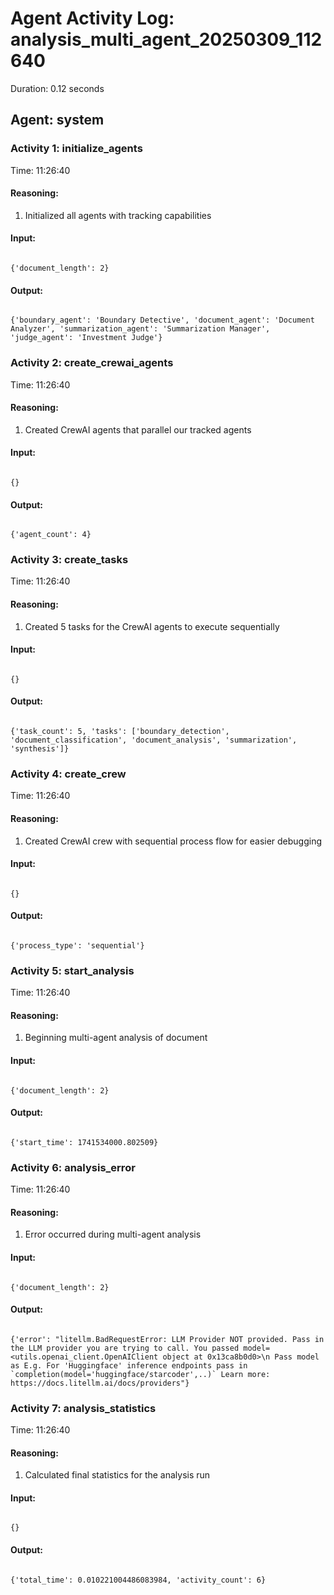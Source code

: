 # Agent Activity Log: analysis_multi_agent_20250309_112640

Duration: 0.12 seconds

## Agent: system

### Activity 1: initialize_agents

Time: 11:26:40


#### Reasoning:

1. Initialized all agents with tracking capabilities


#### Input:
```

{'document_length': 2}

```


#### Output:
```

{'boundary_agent': 'Boundary Detective', 'document_agent': 'Document Analyzer', 'summarization_agent': 'Summarization Manager', 'judge_agent': 'Investment Judge'}

```

### Activity 2: create_crewai_agents

Time: 11:26:40


#### Reasoning:

1. Created CrewAI agents that parallel our tracked agents


#### Input:
```

{}

```


#### Output:
```

{'agent_count': 4}

```

### Activity 3: create_tasks

Time: 11:26:40


#### Reasoning:

1. Created 5 tasks for the CrewAI agents to execute sequentially


#### Input:
```

{}

```


#### Output:
```

{'task_count': 5, 'tasks': ['boundary_detection', 'document_classification', 'document_analysis', 'summarization', 'synthesis']}

```

### Activity 4: create_crew

Time: 11:26:40


#### Reasoning:

1. Created CrewAI crew with sequential process flow for easier debugging


#### Input:
```

{}

```


#### Output:
```

{'process_type': 'sequential'}

```

### Activity 5: start_analysis

Time: 11:26:40


#### Reasoning:

1. Beginning multi-agent analysis of document


#### Input:
```

{'document_length': 2}

```


#### Output:
```

{'start_time': 1741534000.802509}

```

### Activity 6: analysis_error

Time: 11:26:40


#### Reasoning:

1. Error occurred during multi-agent analysis


#### Input:
```

{'document_length': 2}

```


#### Output:
```

{'error': "litellm.BadRequestError: LLM Provider NOT provided. Pass in the LLM provider you are trying to call. You passed model=<utils.openai_client.OpenAIClient object at 0x13ca8b0d0>\n Pass model as E.g. For 'Huggingface' inference endpoints pass in `completion(model='huggingface/starcoder',..)` Learn more: https://docs.litellm.ai/docs/providers"}

```

### Activity 7: analysis_statistics

Time: 11:26:40


#### Reasoning:

1. Calculated final statistics for the analysis run


#### Input:
```

{}

```


#### Output:
```

{'total_time': 0.010221004486083984, 'activity_count': 6}

```
